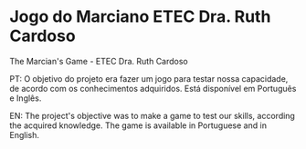# Jogo do Marciano ETEC Dra. Ruth Cardoso
The Marcian's Game - ETEC Dra. Ruth Cardoso

PT: O objetivo do projeto era fazer um jogo para testar nossa capacidade, de acordo com os conhecimentos adquiridos. Está disponível em Português e Inglês.

EN: The project's objective was to make a game to test our skills, according the acquired knowledge. The game is available in Portuguese and in English.
